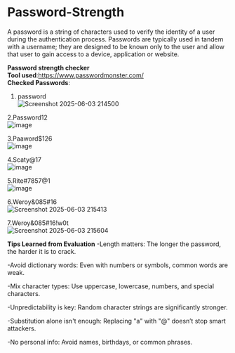 # Password-Strength  
A password is a string of characters used to verify the identity of a user during the authentication process. Passwords are typically used in tandem with a username; they are designed to be known only to the user and allow that user to gain access to a device, application or website.  

__Password strength checker__  
__Tool used__:https://www.passwordmonster.com/  
__Checked Passwords__:
1. password  
![Screenshot 2025-06-03 214500](https://github.com/user-attachments/assets/1dda099b-96b0-4404-8e89-b695f8421f91)  

2.Password12  
![image](https://github.com/user-attachments/assets/077be0df-b0e8-4881-a016-34d74e296d18)  

3.Paaword$126  
![image](https://github.com/user-attachments/assets/f815f869-97c0-4cb1-8d40-cec81065aae2)  

4.Scaty@17  
![image](https://github.com/user-attachments/assets/987ff749-1fdd-4491-a6c2-85d5d0adb527)  

5.Rite#7857@1  
![image](https://github.com/user-attachments/assets/63e95078-1e24-48db-8a62-3dd4bc2bf63d)  

6.Weroy&085#16  
![Screenshot 2025-06-03 215413](https://github.com/user-attachments/assets/d7c93fc2-ff8e-4098-a657-79d216e6b703)  

7.Weroy&085#16!w0t  
![Screenshot 2025-06-03 215604](https://github.com/user-attachments/assets/632dfb3f-f914-4cb9-ba47-4668a9ce0d01)         

__Tips Learned from Evaluation__
-Length matters: The longer the password, the harder it is to crack.   

-Avoid dictionary words: Even with numbers or symbols, common words are weak.  

-Mix character types: Use uppercase, lowercase, numbers, and special characters.  

-Unpredictability is key: Random character strings are significantly stronger.  

-Substitution alone isn't enough: Replacing "a" with "@" doesn’t stop smart attackers.  

-No personal info: Avoid names, birthdays, or common phrases.  















